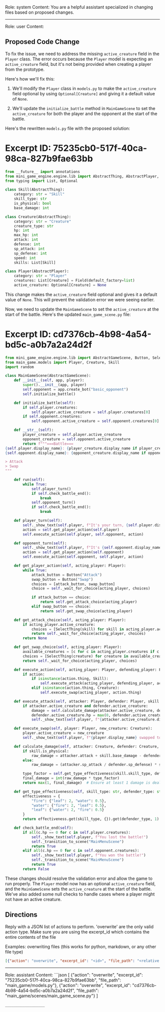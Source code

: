 Role: system
Content: You are a helpful assistant specialized in changing files based on proposed changes.
__________________
Role: user
Content: 
## Proposed Code Change
To fix the issue, we need to address the missing `active_creature` field in the `Player` class. The error occurs because the `Player` model is expecting an `active_creature` field, but it's not being provided when creating a player from the prototype.

Here's how we'll fix this:

1. We'll modify the `Player` class in `models.py` to make the `active_creature` field optional by using `Optional[Creature]` and giving it a default value of `None`.

2. We'll update the `initialize_battle` method in `MainGameScene` to set the `active_creature` for both the player and the opponent at the start of the battle.

Here's the rewritten `models.py` file with the proposed solution:

# Excerpt ID: 75235cb0-517f-40ca-98ca-827b9fae63bb
```python main_game/models.py
from __future__ import annotations
from mini_game_engine.engine.lib import AbstractThing, AbstractPlayer, Field
from typing import List, Optional

class Skill(AbstractThing):
    category: str = "Skill"
    skill_type: str
    is_physical: bool
    base_damage: int

class Creature(AbstractThing):
    category: str = "Creature"
    creature_type: str
    hp: int
    max_hp: int
    attack: int
    defense: int
    sp_attack: int
    sp_defense: int
    speed: int
    skills: List[Skill]

class Player(AbstractPlayer):
    category: str = "Player"
    creatures: List[Creature] = Field(default_factory=list)
    active_creature: Optional[Creature] = None
```

This change makes the `active_creature` field optional and gives it a default value of `None`. This will prevent the validation error we were seeing earlier.

Now, we need to update the `MainGameScene` to set the `active_creature` at the start of the battle. Here's the updated `main_game_scene.py` file:

# Excerpt ID: cd7376cb-4b98-4a54-bd5c-a0b7a2a24d2f
```python main_game/scenes/main_game_scene.py
from mini_game_engine.engine.lib import AbstractGameScene, Button, SelectThing
from main_game.models import Player, Creature, Skill
import random

class MainGameScene(AbstractGameScene):
    def __init__(self, app, player):
        super().__init__(app, player)
        self.opponent = app.create_bot("basic_opponent")
        self.initialize_battle()

    def initialize_battle(self):
        if self.player.creatures:
            self.player.active_creature = self.player.creatures[0]
        if self.opponent.creatures:
            self.opponent.active_creature = self.opponent.creatures[0]

    def __str__(self):
        player_creature = self.player.active_creature
        opponent_creature = self.opponent.active_creature
        return f"""===Battle===
{self.player.display_name}: {player_creature.display_name if player_creature else 'No active creature'} (HP: {player_creature.hp}/{player_creature.max_hp} if player_creature else 'N/A')
{self.opponent.display_name}: {opponent_creature.display_name if opponent_creature else 'No active creature'} (HP: {opponent_creature.hp}/{opponent_creature.max_hp} if opponent_creature else 'N/A')

> Attack
> Swap
"""

    def run(self):
        while True:
            self.player_turn()
            if self.check_battle_end():
                break
            self.opponent_turn()
            if self.check_battle_end():
                break

    def player_turn(self):
        self._show_text(self.player, f"It's your turn, {self.player.display_name}!")
        action = self.get_player_action(self.player)
        self.execute_action(self.player, self.opponent, action)

    def opponent_turn(self):
        self._show_text(self.player, f"It's {self.opponent.display_name}'s turn!")
        action = self.get_player_action(self.opponent)
        self.execute_action(self.opponent, self.player, action)

    def get_player_action(self, acting_player: Player):
        while True:
            attack_button = Button("Attack")
            swap_button = Button("Swap")
            choices = [attack_button, swap_button]
            choice = self._wait_for_choice(acting_player, choices)

            if attack_button == choice:
                return self.get_attack_choice(acting_player)
            elif swap_button == choice:
                return self.get_swap_choice(acting_player)

    def get_attack_choice(self, acting_player: Player):
        if acting_player.active_creature:
            choices = [SelectThing(skill) for skill in acting_player.active_creature.skills]
            return self._wait_for_choice(acting_player, choices)
        return None

    def get_swap_choice(self, acting_player: Player):
        available_creatures = [c for c in acting_player.creatures if c != acting_player.active_creature and c.hp > 0]
        choices = [SelectThing(creature) for creature in available_creatures]
        return self._wait_for_choice(acting_player, choices)

    def execute_action(self, acting_player: Player, defending_player: Player, action):
        if action:
            if isinstance(action.thing, Skill):
                self.execute_attack(acting_player, defending_player, action.thing)
            elif isinstance(action.thing, Creature):
                self.execute_swap(acting_player, action.thing)

    def execute_attack(self, attacker: Player, defender: Player, skill: Skill):
        if attacker.active_creature and defender.active_creature:
            damage = self.calculate_damage(attacker.active_creature, defender.active_creature, skill)
            defender.active_creature.hp = max(0, defender.active_creature.hp - damage)
            self._show_text(self.player, f"{attacker.active_creature.display_name} used {skill.display_name} and dealt {damage} damage to {defender.active_creature.display_name}!")

    def execute_swap(self, player: Player, new_creature: Creature):
        player.active_creature = new_creature
        self._show_text(self.player, f"{player.display_name} swapped to {new_creature.display_name}!")

    def calculate_damage(self, attacker: Creature, defender: Creature, skill: Skill):
        if skill.is_physical:
            raw_damage = attacker.attack + skill.base_damage - defender.defense
        else:
            raw_damage = (attacker.sp_attack / defender.sp_defense) * skill.base_damage

        type_factor = self.get_type_effectiveness(skill.skill_type, defender.creature_type)
        final_damage = int(raw_damage * type_factor)
        return max(1, final_damage)  # Ensure at least 1 damage is dealt

    def get_type_effectiveness(self, skill_type: str, defender_type: str):
        effectiveness = {
            "fire": {"leaf": 2, "water": 0.5},
            "water": {"fire": 2, "leaf": 0.5},
            "leaf": {"water": 2, "fire": 0.5}
        }
        return effectiveness.get(skill_type, {}).get(defender_type, 1)

    def check_battle_end(self):
        if all(c.hp == 0 for c in self.player.creatures):
            self._show_text(self.player, f"You lost the battle!")
            self._transition_to_scene("MainMenuScene")
            return True
        elif all(c.hp == 0 for c in self.opponent.creatures):
            self._show_text(self.player, f"You won the battle!")
            self._transition_to_scene("MainMenuScene")
            return True
        return False
```

These changes should resolve the validation error and allow the game to run properly. The `Player` model now has an optional `active_creature` field, and the `MainGameScene` sets the `active_creature` at the start of the battle. We've also added some null checks to handle cases where a player might not have an active creature.

## Directions
Reply with a JSON list of actions to perform. 'overwrite' are the only valid action type. 
Make sure you are using the excerpt_id which contains the entire contents of the file

Examples:
overwriting files (this works for python, markdown, or any other file type)
```json output_example1
[{"action": "overwrite", "excerpt_id": "<id>", "file_path": "<relative file path>"}]
```

__________________
Role: assistant
Content: ```json
[
    {"action": "overwrite", "excerpt_id": "75235cb0-517f-40ca-98ca-827b9fae63bb", "file_path": "main_game/models.py"},
    {"action": "overwrite", "excerpt_id": "cd7376cb-4b98-4a54-bd5c-a0b7a2a24d2f", "file_path": "main_game/scenes/main_game_scene.py"}
]
```
__________________
